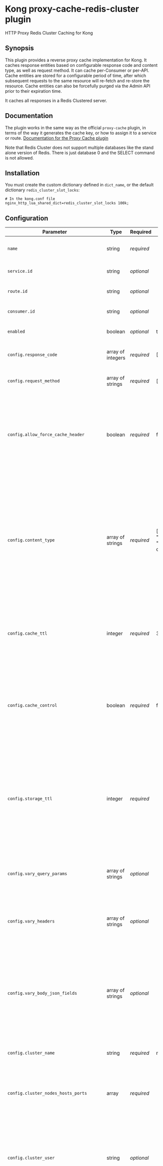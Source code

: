 # Kong proxy-cache-redis-cluster plugin

HTTP Proxy Redis Cluster Caching for Kong

## Synopsis

This plugin provides a reverse proxy cache implementation for Kong. It caches response entities based on configurable response code and content type, as well as request method. It can cache per-Consumer or per-API. Cache entities are stored for a configurable period of time, after which subsequent requests to the same resource will re-fetch and re-store the resource. Cache entities can also be forcefully purged via the Admin API prior to their expiration time.

It caches all responses in a Redis Clustered server.

## Documentation

The plugin works in the same way as the official `proxy-cache` plugin, in terms of the way it generates the cache key, or how to assign it to a service or route. [Documentation for the Proxy Cache plugin](https://docs.konghq.com/hub/kong-inc/proxy-cache/)

Note that Redis Cluster does not support multiple databases like the stand alone version of Redis. There is just database 0 and the SELECT command is not allowed.

## Installation

You must create the custom dictionary defined in `dict_name`, or the default dictionary `redis_cluster_slot_locks`:

```
# In the kong.conf file
nginx_http_lua_shared_dict=redis_cluster_slot_locks 100k; 
```

## Configuration

| Parameter                                | Type              |Required| Default                                                               | Description                                                                                                                                                                                                                                                                                                             |
|------------------------------------------|-------------------|---|-----------------------------------------------------------------------|-------------------------------------------------------------------------------------------------------------------------------------------------------------------------------------------------------------------------------------------------------------------------------------------------------------------------|
| `name`                                   | string            |*required*|                                                                       | The name of the plugin to use, in this case: `proxy-cache-redis`                                                                                                                                                                                                                                                        |
| `service.id`                             | string            |*optional*|                                                                       | The ID of the Service the plugin targets.                                                                                                                                                                                                                                                                               |
| `route.id`                               | string            |*optional*|                                                                       | The ID of the Route the plugin targets.                                                                                                                                                                                                                                                                                 |
| `consumer.id`                            | string            |*optional*|                                                                       | The ID of the Consumer the plugin targets.                                                                                                                                                                                                                                                                              |
| `enabled`                                | boolean           |*optional*| true                                                                  | Whether this plugin will be applied.                                                                                                                                                                                                                                                                                    |
| `config.response_code`                   | array of integers |*required*| [200, 301, 404]                                                       | Upstream response status code considered cacheable.                                                                                                                                                                                                                                                                     |
| `config.request_method`                  | array of strings  |*required*| ["GET","HEAD"]                                                        | Downstream request methods considered cacheable.                                                                                                                                                                                                                                                                        |
| `config.allow_force_cache_header`        | boolean           |*required*| false                                                                 | If true, clients can send the header "X-Proxy-Cache-Redis-Force" with value true, in order to force the request to be cached, even if its method is not among the request methods allowed to be cached.                                                                                                                 |
| `config.content_type`                    | array of strings  |*required*| ["text/plain", "application/json", "application/json; charset=utf-8"] | Upstream response content types considered cacheable. The plugin performs an exact match against each specified value; for example, if the upstream is expected to respond with an application/json; charset=utf-8 content-type, the plugin configuration must contain said value or a Bypass cache status is returned. |
| `config.cache_ttl`                       | integer           |*required*| 300                                                                   | TTL, in seconds, of cache resources. May be overriden if `cache-control` is true and the client sends `s-maxage` or `max-age` in Cache-Control headers.                                                                                                                                                                 |
| `config.cache_control`                   | boolean           |*required*| false                                                                 | When enabled, respect the Cache-Control behaviors defined in RFC7234. It allows the use of the header Cache-Control with its values (no-store, no-cache, private, only-if-cached, max-age...). Read more info below.                                                                                                    |
| `config.storage_ttl`                     | integer           |*required*|                                                                       | Number of seconds to keep resources in the storage backend. This value is independent of cache_ttl or resource TTLs defined by Cache-Control behaviors. The resources may be stored for up to `storage_ttl` secs but served only for `cache_ttl`.                                                                       |
| `config.vary_query_params`               | array of strings  |*optional*|                                                                       | Relevant query parameters considered for the cache key. If undefined, all params are taken into consideration.                                                                                                                                                                                                          |
| `config.vary_headers`                    | array of strings  |*optional*|                                                                       | Relevant headers considered for the cache key. If undefined, none of the headers are taken into consideration.                                                                                                                                                                                                          |
| `config.vary_body_json_fields`           | array of strings  |*optional*|                                                                       | Relevant JSON fields in the body of the request, to be considered for the cache key. If undefined, none of the fields in the body are taken into consideration. Note: only works on string or number fields, not on fields containing arrays or objects.                                                                |
| `config.cluster_name`                    | string            |*required*| myRedisCluster                                                        | Internal name of the cluster (can be anyone).                                                                                                                                                                                                                                                                           |
| `config.cluster_nodes_hosts_ports`       | array             |*required*|                                                                       | List of nodes of the Redis Cluster. It is a list of strings, each one containing the `host:ip` of each node. Example: `10.10.10.10:6379, 20.20.20.20:6380, 30.30.30.30:6381`.                                                                                                                                           |
| `config.cluster_user`                    | string            |*optional*|                                                                       | The username (if required) to authenticate to the redis server. If not provided but cluser_password is set, the user will be sent empty (so Redis will AUTH as the default user).                                                                                                                                    |
| `config.cluster_password`                | string            |*optional*|                                                                       | The password (if required) to authenticate to the redis server.                                                                                                                                                                                                                                                         |
| `config.cluster_connect_timeout`         | integer           |*optional*| 1000                                                                  | The timeout in milliseconds for the redis connection.                                                                                                                                                                                                                                                                   |
| `config.cluster_keepalive_timeout`       | integer           |*optional*| 60000                                                                 | The timeout in milliseconds for the keepalive of the connections pool.                                                                                                                                                                                                                                                  |
| `config.cluster_connection_pool_size`    | integer           |*optional*| 1000                                                                  | Size of the pool, for the keepalive connections function (not for the connection pool).                                                                                                                                                                                                                                 |
| `config.cluster_max_redirection`         | integer           |*optional*| 16                                                                    | Max number of redirections to follow (when receiving MOVED or ASK from Redis cluster).                                                                                                                                                                                                                                  |
| `config.cluster_max_connection_attempts` | integer           |*optional*| 3                                                                     | Size of the pool, for the keepalive connections function (not for the connection pool).                                                                                                                                                                                                                                 |
| `config.cluster_use_ssl_connection`      | boolean           |*optional*| false                                                                 | Set this to `true`, when connecting to a Redis Cluster with TLS enabled.                                                                                                                                                                                                                                                |

## Cache TTL

TTL for serving the cached data. Kong sends a `X-Cache-Status` with value:

- `Refresh` if the resource was found in cache, but could not satisfy the request, due to Cache-Control behaviors or reaching its hardcoded cache_ttl threshold.
- `ByPass` if the request was not cacheable.
- `Hit` if the request was cacheable, and a cached value was found and returned.
- `Miss` if the request was cacheable, and no cached value was found.

## Storage TTL

Kong can store resource entities in the storage engine longer than the prescribed cache_ttl or Cache-Control values indicate. This allows Kong to maintain a cached copy of a resource past its expiration. This allows clients capable of using max-age and max-stale headers to request stale copies of data if necessary.

## vary_body_json_fields

The plugin allows to pass JSON field/properties names to be considered in the cache key generation process. Simple string or number fields can be used, and will be taken into account in the cache hey hash creation.

## allow_force_cache_header

This boolean allows to force the cache mechanism even if the request method is not allowed to be cached by configuration. If the client sends a request with the header `X-Proxy-Cache-Redis-Force=true` then the request will bypass the method check, and can be elegible for caching.

It also bypass the no-cache and no-store headers. The other checks, like response codes, will still be checked.

## Cache-Control header

When `cache-control` is true in the configuration of the plugin, it reads the following Cache-Control headers:

- `no-cache` or `no-store`
    - This plugin manages both values the same way. A request with any (or both) of these Cache-Control header values, will not be cached or stored.
- `private`
    - The response will not be cached, but the server may answer with a previously cached response.
- `max-age=<seconds>`
    - The maximum amount of time a resource is considered fresh. Unlike Expires, this directive is relative to the time of the request.
- `max-stale[=<seconds>]`
    - Indicates the client will accept a stale response. An optional value in seconds indicates the upper limit of staleness the client will accept.
- `min-fresh=<seconds>`
    - Indicates the client wants a response that will still be fresh for at least the specified number of seconds.
- `only-if-cached`
    - Set by the client to indicate "do not use the network" for the response. The cache should either respond using a stored response, or respond with a 504 status code.

Example of headers:

```
Cache-Control: max-age=<seconds>
Cache-Control: max-stale[=<seconds>]
Cache-Control: min-fresh=<seconds>
Cache-Control: no-cache
Cache-Control: no-store
```

More info: https://developer.mozilla.org/en-US/docs/Web/HTTP/Headers/Cache-Control
